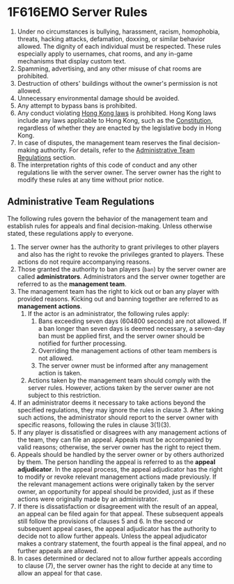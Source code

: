 # 1F616EMO Server Rules

1. Under no circumstances is bullying, harassment, racism, homophobia, threats, hacking attacks, defamation, doxxing, or similar behavior allowed. The dignity of each individual must be respected.
   These rules especially apply to usernames, chat rooms, and any in-game mechanisms that display custom text.
2. Spamming, advertising, and any other misuse of chat rooms are prohibited.
3. Destruction of others' buildings without the owner's permission is not allowed.
4. Unnecessary environmental damage should be avoided.
5. Any attempt to bypass bans is prohibited.
6. Any conduct violating [Hong Kong laws](https://www.elegislation.gov.hk/) is prohibited.
   Hong Kong laws include any laws applicable to Hong Kong, such as the [Constitution](https://flk.npc.gov.cn/xf/html/xf2.html), regardless of whether they are enacted by the legislative body in Hong Kong.
8. In case of disputes, the management team reserves the final decision-making authority. For details, refer to the [Administrative Team Regulations](#administrative-team-regulations) section.
9. The interpretation rights of this code of conduct and any other regulations lie with the server owner. The server owner has the right to modify these rules at any time without prior notice.

## Administrative Team Regulations

The following rules govern the behavior of the management team and establish rules for appeals and final decision-making. Unless otherwise stated, these regulations apply to everyone.

1. The server owner has the authority to grant privileges to other players and also has the right to revoke the privileges granted to players. These actions do not require accompanying reasons.
2. Those granted the authority to ban players (`ban`) by the server owner are called **administrators**.
   Administrators and the server owner together are referred to as the **management team**.
3. The management team has the right to kick out or ban any player with provided reasons. Kicking out and banning together are referred to as **management actions**.
    1. If the actor is an administrator, the following rules apply:
        1. Bans exceeding seven days (604800 seconds) are not allowed.
           If a ban longer than seven days is deemed necessary, a seven-day ban must be applied first, and the server owner should be notified for further processing.
        2. Overriding the management actions of other team members is not allowed.
        3. The server owner must be informed after any management action is taken.
    2. Actions taken by the management team should comply with the server rules. However, actions taken by the server owner are not subject to this restriction.
4. If an administrator deems it necessary to take actions beyond the specified regulations, they may ignore the rules in clause 3.
   After taking such actions, the administrator should report to the server owner with specific reasons, following the rules in clause 3(1)(3).
5. If any player is dissatisfied or disagrees with any management actions of the team, they can file an appeal.
   Appeals must be accompanied by valid reasons; otherwise, the server owner has the right to reject them.
6. Appeals should be handled by the server owner or by others authorized by them. The person handling the appeal is referred to as the **appeal adjudicator**.
   In the appeal process, the appeal adjudicator has the right to modify or revoke relevant management actions made previously.
   If the relevant management actions were originally taken by the server owner, an opportunity for appeal should be provided, just as if these actions were originally made by an administrator.
7. If there is dissatisfaction or disagreement with the result of an appeal, an appeal can be filed again for that appeal. These subsequent appeals still follow the provisions of clauses 5 and 6.
   In the second or subsequent appeal cases, the appeal adjudicator has the authority to decide not to allow further appeals.
   Unless the appeal adjudicator makes a contrary statement, the fourth appeal is the final appeal, and no further appeals are allowed.
8. In cases determined or declared not to allow further appeals according to clause (7), the server owner has the right to decide at any time to allow an appeal for that case.

